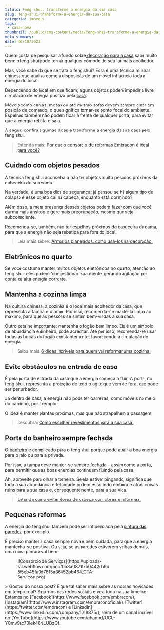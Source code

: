 ```yaml
---
titulo: Feng shui: transforme a energia da sua casa
slug: feng-shui-transforme-a-energia-da-sua-casa
categoria: imoveis
tags:
 - casa-nova
thumbnail: /public/cms-content/media/feng-shui-transforme-a-energia-da-sua-casa.png
meta_summary: 
date: 06/10/2021
---
```

Quem gosta de pesquisar a fundo sobre[ decoração para a casa](https://www.embracon.com.br/blog/saiba-o-que-e-tendencia-em-decoracao-de-quarto-de-casal) sabe muito bem: o feng shui pode tornar qualquer cômodo do seu lar mais acolhedor.

Mas, você sabe do que se trata o feng shui? Essa é uma técnica milenar chinesa que analisa como a disposição de um móvel influencia toda a energia do local.

Dependendo do local em que ficam, alguns objetos podem impedir a livre circulação de energia positiva pela [casa](https://www.embracon.com.br/blog/6-coisas-contratar-consorcio-de-imoveis).

Móveis como camas, mesas ou até mesmo sofás devem sempre estar em posição de comando, o que significa tornar-se ponto focal do ambiente. Espelhos também não podem ficar à frente de qualquer porta, para evitar que a energia rebata e saia.

A seguir, confira algumas dicas e transforme a energia da sua casa pelo feng shui.

> Entenda mais: [Por que o consórcio de reformas Embracon é ideal para você?](https://www.embracon.com.br/blog/consorcio-reforma-embracon-por-que-e-uma-boa-opcao)

Cuidado com objetos pesados
---------------------------

A técnica feng shui aconselha a não ter objetos muito pesados próximos da cabeceira de sua cama.

Na verdade, é uma boa dica de segurança: já pensou se há algum tipo de colapso e esse objeto cai na cabeça, enquanto está dormindo?

Além disso, a mera presença desses objetos podem fazer com que você durma mais ansioso e gere mais preocupação, mesmo que seja subconsciente.

Recomenda-se, também, não ter espelhos próximos da cabeceira da cama, para que a energia não seja rebatida para fora do local.

> Leia mais sobre: [Armários planejados: como usá-los na decoração.](https://www.embracon.com.br/blog/armarios-planejados-como-usa-los-na-decoracao-e-quais-sao-as-vantagens)

Eletrônicos no quarto
---------------------

Se você costuma manter muitos objetos eletrônicos no quarto, atenção ao feng shui: eles podem ‘congestionar’ sua mente, gerando agitação por conta da alta energia corrente.

Mantenha a cozinha limpa
------------------------

Na cultura chinesa, a cozinha é o local mais acolhedor da casa, que representa a família e o amor. Por isso, recomenda-se mantê-la limpa ao máximo, para que as pessoas se sintam bem-vindas à sua casa.

Outro detalhe importante: mantenha o fogão bem limpo. Ele é um símbolo de abundância e dinheiro, pode acreditar. Até por isso, recomenda-se usar todas as bocas do fogão constantemente, favorecendo a circulação de energia.

> Saiba mais: [6 dicas incríveis para quem vai reformar uma cozinha. ](https://www.embracon.com.br/blog/6-dicas-incriveis-para-quem-vai-reformar-uma-cozinha)

Evite obstáculos na entrada de casa
-----------------------------------

É pela porta de entrada da casa que a energia começa a fluir. A porta, no feng shui, representa a proteção de todo o agito que vem de fora, que pode ser perturbador.

Já dentro de casa, a energia não pode ter barreiras, como móveis no meio do caminho, por exemplo.

O ideal é manter plantas próximas, mas que não atrapalhem a passagem.

> Descubra: [Como escolher revestimentos para a sua casa.](https://www.embracon.com.br/blog/como-escolher-revestimentos-para-a-sua-casa)

Porta do banheiro sempre fechada
--------------------------------

O [banheiro](https://www.embracon.com.br/blog/reforma-de-banheiro-3-dicas-para-fazer-sem-muita-bagunca) é complicado para o feng shui porque pode atrair a boa energia para o ralo ou para a privada.

Por isso, a tampa deve manter-se sempre fechada – assim como a porta, para permitir que as boas energias continuem fluindo pela casa.

Ah, aproveite para olhar a torneira. Se ela estiver pingando, significa que toda a sua abundância e felicidade podem estar indo embora e atrair coisas ruins para a sua casa e, consequentemente, para a sua vida.

> [Entenda como evitar dores de cabeça com obras e reformas.](https://www.embracon.com.br/blog/entenda-como-evitar-dores-de-cabeca-com-obras-e-reformas)

Pequenas reformas
-----------------

A energia do feng shui também pode ser influenciada pela [pintura das paredes](https://www.embracon.com.br/blog/como-escolher-as-cores-de-tintas-para-os-ambientes-da-casa), por exemplo.

É preciso manter a casa sempre nova e bem cuidada, para que a energia mantenha-se positiva. Ou seja, se as paredes estiverem velhas demais, uma nova pintura vai bem.

<figure class="w-richtext-figure-type-image w-richtext-align-center" style="max-width:310px"><div>![Consórcio de Serviços](https://uploads-ssl.webflow.com/5cc70a3a0871f750442da9d5/5eb45fa0d7815a36452bb464_CTA-Servicos.png)</div></figure>> Gostou do nosso post? E que tal saber mais sobre as nossas novidades em tempo real? Siga-nos nas redes sociais e veja tudo na sua timeline. Estamos no [Facebook](https://www.facebook.com/embracon/), [Instagram](https://www.instagram.com/embraconoficial/), [Twitter](https://twitter.com/embracon) e [LinkedIn](https://www.linkedin.com/company/1018875/), além de um canal incrível no [YouTube](https://www.youtube.com/channel/UCL-Y0mv9zc73Iek48NLUBzQ).
